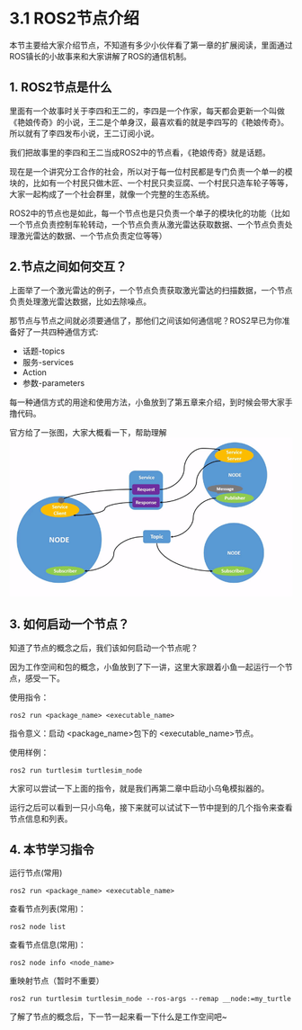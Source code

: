 # 3.1 ROS2节点介绍

本节主要给大家介绍节点，不知道有多少小伙伴看了第一章的扩展阅读，里面通过ROS镇长的小故事来和大家讲解了ROS的通信机制。



## 1. ROS2节点是什么

里面有一个故事时关于李四和王二的，李四是一个作家，每天都会更新一个叫做《艳娘传奇》的小说，王二是个单身汉，最喜欢看的就是李四写的《艳娘传奇》。所以就有了李四发布小说，王二订阅小说。

我们把故事里的李四和王二当成ROS2中的节点看，《艳娘传奇》就是话题。

现在是一个讲究分工合作的社会，所以对于每一位村民都是专门负责一个单一的模块的，比如有一个村民只做木匠、一个村民只卖豆腐、一个村民只造车轮子等等，大家一起构成了一个社会群里，就像一个完整的生态系统。

ROS2中的节点也是如此，每一个节点也是只负责一个单子的模块化的功能（比如一个节点负责控制车轮转动，一个节点负责从激光雷达获取数据、一个节点负责处理激光雷达的数据、一个节点负责定位等等）



## 2.节点之间如何交互？

上面举了一个激光雷达的例子，一个节点负责获取激光雷达的扫描数据，一个节点负责处理激光雷达数据，比如去除噪点。

那节点与节点之间就必须要通信了，那他们之间该如何通信呢？ROS2早已为你准备好了一共四种通信方式:

- 话题-topics
- 服务-services
- Action
- 参数-parameters

每一种通信方式的用途和使用方法，小鱼放到了第五章来介绍，到时候会带大家手撸代码。



官方给了一张图，大家大概看一下，帮助理解![Nodes-TopicandService](3.1ROS2节点介绍/imgs/Nodes-TopicandService.gif)

## 3. 如何启动一个节点？

知道了节点的概念之后，我们该如何启动一个节点呢？

因为工作空间和包的概念，小鱼放到了下一讲，这里大家跟着小鱼一起运行一个节点，感受一下。

使用指令：

```
ros2 run <package_name> <executable_name>
```

指令意义：启动 <package_name>包下的 <executable_name>节点。

使用样例：

```
ros2 run turtlesim turtlesim_node
```

大家可以尝试一下上面的指令，就是我们再第二章中启动小乌龟模拟器的。

运行之后可以看到一只小乌龟，接下来就可以试试下一节中提到的几个指令来查看节点信息和列表。



## 4. 本节学习指令

运行节点(常用)

```
ros2 run <package_name> <executable_name>
```

查看节点列表(常用)：

```
ros2 node list
```

查看节点信息(常用)：

```
ros2 node info <node_name>
```

重映射节点（暂时不重要）

```
ros2 run turtlesim turtlesim_node --ros-args --remap __node:=my_turtle
```





了解了节点的概念后，下一节一起来看一下什么是工作空间吧~

